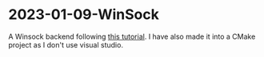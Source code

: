# 2023-01-09-WinSock
A Winsock backend following [this tutorial](https://www.youtube.com/watch?v=dquxuXeZXgo). I have also made it into a CMake project as I don't use visual studio.
